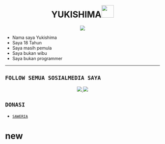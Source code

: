 <h1 align="center">YUKISHIMA<img src="https://user-images.githubusercontent.com/1303154/88677602-1635ba80-d120-11ea-84d8-d263ba5fc3c0.gif" width="40px" alt=""><br></h1>
<p align="center">
<img src="https://c.tenor.com/CUrnyDl8shQAAAAC/shinobu.gif" />
</p>

<p align="center">

-  Nama saya Yukishima
-  Saya 18 Tahun
-  Saya masih pemula
-  Saya bukan wibu
-  Saya bukan programmer
</p>

------

## ```FOLLOW SEMUA SOSIALMEDIA SAYA```
<p align="center">
<a href="https://www.instagram.com/Yukishima3_"><img src="https://img.shields.io/badge/Instagram-E4405F?style=for-the-badge&logo=instagram&logoColor=white"/> 
<a href="https://wa.me/6285811597011"><img src="https://img.shields.io/badge/WhatsApp-25D366?style=for-the-badge&logo=whatsapp&logoColor=white" /></a>
</p>

## ```DONASI```

- [`SAWERIA`](https://saweria.co/Yukishima)

# new
